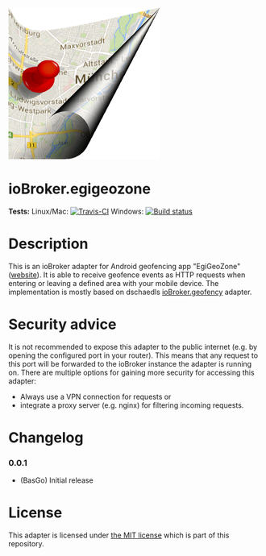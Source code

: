 ![Logo](admin/egigeozone.png)
# ioBroker.egigeozone

**Tests:** Linux/Mac: [![Travis-CI](https://img.shields.io/travis/BasGo/ioBroker.egigeozone/master.svg)](https://travis-ci.org/BasGo/ioBroker.egigeozone)
Windows: [![Build status](https://ci.appveyor.com/api/projects/status/eobyt279ncmd9qbi/branch/master?svg=true)](https://ci.appveyor.com/project/BasGo/iobroker-egigeozone/branch/master)

# Description
This is an ioBroker adapter for Android geofencing app "EgiGeoZone" ([website](https://egigeozone.de/)). It is able to receive geofence events as HTTP requests when entering or leaving a defined area with your mobile device. The implementation is mostly based on dschaedls [ioBroker.geofency](https://github.com/ioBroker/ioBroker.geofency) adapter.

# Security advice
It is not recommended to expose this adapter to the public internet (e.g. by opening the configured port in your router). This means that any request to this port will be forwarded to the ioBroker instance the adapter is running on. There are multiple options for gaining more security for accessing this adapter:
* Always use a VPN connection for requests or
* integrate a proxy server (e.g. nginx) for filtering incoming requests.

# Changelog

### 0.0.1
* (BasGo) Initial release

# License
This adapter is licensed under [the MIT license](../blob/master/LICENSE) which is part of this repository.
